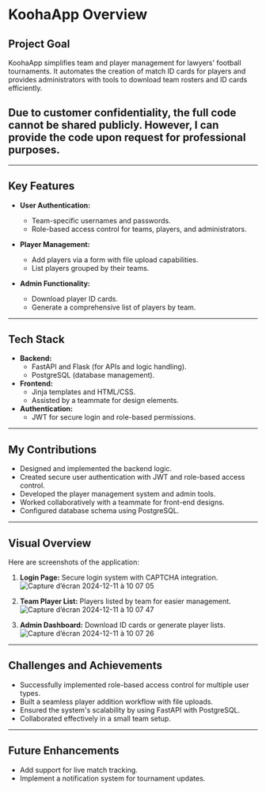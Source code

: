 
# KoohaApp Overview

## **Project Goal**
KoohaApp simplifies team and player management for lawyers' football tournaments. It automates the creation of match ID cards for players and provides administrators with tools to download team rosters and ID cards efficiently.

 ## **Due to customer confidentiality, the full code cannot be shared publicly. However, I can provide the code upon request for professional purposes.**
---

## **Key Features**

- **User Authentication:**
  - Team-specific usernames and passwords.
  - Role-based access control for teams, players, and administrators.

- **Player Management:**
  - Add players via a form with file upload capabilities.
  - List players grouped by their teams.

- **Admin Functionality:**
  - Download player ID cards.
  - Generate a comprehensive list of players by team.

---

## **Tech Stack**

- **Backend:**
  - FastAPI and Flask (for APIs and logic handling).
  - PostgreSQL (database management).
- **Frontend:**
  - Jinja templates and HTML/CSS.
  - Assisted by a teammate for design elements.
- **Authentication:**
  - JWT for secure login and role-based permissions.

---

## **My Contributions**

- Designed and implemented the backend logic.
- Created secure user authentication with JWT and role-based access control.
- Developed the player management system and admin tools.
- Worked collaboratively with a teammate for front-end designs.
- Configured database schema using PostgreSQL.

---

## **Visual Overview**

Here are screenshots of the application:

1. **Login Page:** Secure login system with CAPTCHA integration.
   ![Capture d’écran 2024-12-11 à 10 07 05](https://github.com/user-attachments/assets/e1dc599a-bcb3-4e23-b04f-6d1b03936272)

3. **Team Player List:** Players listed by team for easier management.
   ![Capture d’écran 2024-12-11 à 10 07 47](https://github.com/user-attachments/assets/d278f111-9add-47af-87c4-798c57703bed)

5. **Admin Dashboard:** Download ID cards or generate player lists.
![Capture d’écran 2024-12-11 à 10 07 26](https://github.com/user-attachments/assets/762e5e59-8ab3-4810-8163-746a990d589e)

---

## **Challenges and Achievements**

- Successfully implemented role-based access control for multiple user types.
- Built a seamless player addition workflow with file uploads.
- Ensured the system's scalability by using FastAPI with PostgreSQL.
- Collaborated effectively in a small team setup.

---

## **Future Enhancements**

- Add support for live match tracking.
- Implement a notification system for tournament updates.

